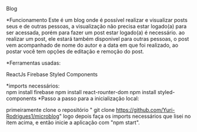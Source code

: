 
Blog 

*Funcionamento
Este é um blog onde é possível realizar e visualizar posts seus e de outras pessoas, a visualização não precisa estar logado(a) para ser acessada, porém para fazer um post estar logado(a) é necessário. ao realizar um post, ele estará também disponivel para outras pessoas, o post vem acompanhado de nome do autor e a data em que foi realizado, ao postar você tem opções de editação e remoção do post.


*Ferramentas usadas:

ReactJs
Firebase
Styled Components

*imports necessários:   
npm install firebase
npm install react-rounter-dom
npm install styled-components
 
*Passo a passo para a inicialização local:

primeiramente clone o repositório " git clone https://github.com/Yuri-Rodrigues1/microblog"   logo depois faça os imports necessários que lisei no item acima, e então inicie a aplicação com "npm start".


 
